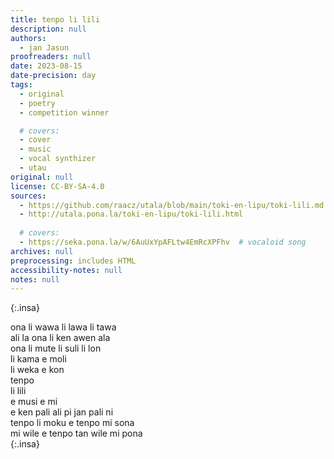 ```yaml
---
title: tenpo li lili
description: null
authors:
  - jan Jasun
proofreaders: null
date: 2023-08-15
date-precision: day
tags:
  - original
  - poetry
  - competition winner

  # covers:
  - cover
  - music
  - vocal synthizer
  - utau
original: null
license: CC-BY-SA-4.0
sources:
  - https://github.com/raacz/utala/blob/main/toki-en-lipu/toki-lili.md
  - http://utala.pona.la/toki-en-lipu/toki-lili.html
  
  # covers:
  - https://seka.pona.la/w/6AuUxYpAFLtw4EmRcXPFhv  # vocaloid song
archives: null
preprocessing: includes HTML
accessibility-notes: null
notes: null
---
```


<style>
  .insa {
    text-align: center;
  }
</style>

{:.insa}

ona li wawa li lawa li tawa  
ali la ona li ken awen ala  
ona li mute li suli li lon  
li kama e moli  
li weka e kon  
tenpo  
li lili  
e musi e mi  
e ken pali ali pi jan pali ni  
tenpo li moku e tenpo mi sona  
mi wile e tenpo tan wile mi pona  
{:.insa}